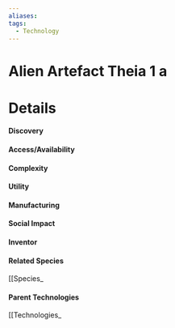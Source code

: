```yaml
---
aliases: 
tags:
  - Technology
---
```

# Alien Artefact Theia 1 a


# Details
#### Discovery
#### Access/Availability
#### Complexity
#### Utility
#### Manufacturing
#### Social Impact
#### Inventor
#### Related Species
[[Species_
#### Parent Technologies
[[Technologies_